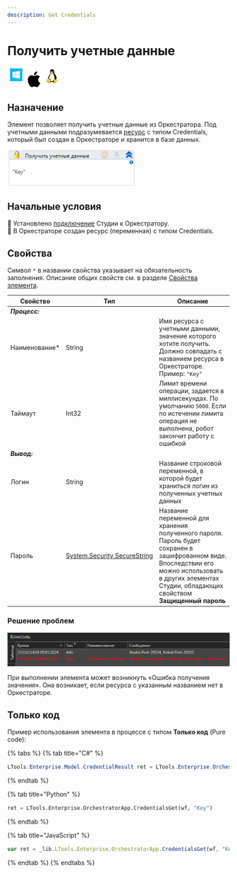 ```yaml
---
description: Get Credentials
---
```


# Получить учетные данные

![](<../../../../.gitbook/assets/image (100) (1) (1) (1) (1) (1) (1) (1) (1) (44).png>)

## Назначение

Элемент позволяет получить учетные данные из Оркестратора. Под учетными данными подразумевается [ресурс](https://docs.primo-rpa.ru/primo-rpa/orchestrator/basics/assets) с типом Credentials, который был создан в Оркестраторе и хранится в базе данных. 

![](<../../../../.gitbook/assets/image (386).png>)

## Начальные условия

:small_blue_diamond: Установлено [подключение](https://docs.primo-rpa.ru/primo-rpa/primo-studio/settings#orkestrator) Студии к Оркестратору.\
:small_blue_diamond: В Оркестраторе создан ресурс (переменная) с типом Credentials. 

## Свойства
Символ `*` в названии свойства указывает на обязательность заполнения. Описание общих свойств см. в разделе [Свойства элемента](https://docs.primo-rpa.ru/primo-rpa/primo-studio/process/elements#svoistva-elementa).

| Свойство       | Тип                                              | Описание                                                                                                |
| -------------- | ------------------------------------------------ | ------------------------------------------------------------------------------------------------------- |
| _**Процесс:**_  |    |  |
| Наименование\* | String                                           | Имя ресурса с учетными данными, значение которого хотите получить. Должно совпадать с названием ресурса в Оркестраторе. Пример: `"Key"` |
| Таймаут        | Int32                                            | Лимит времени операции, задается в миллисекундах. По умолчанию `5000`. Если по истечении лимита операция не выполнена, робот закончит работу с ошибкой |
| _**Вывод:**_   |   |   |
| Логин          | String                                           | Название строковой переменной, в которой будет храниться логин из полученных учетных данных   |
| Пароль         | [System.Security.SecureString](https://learn.microsoft.com/ru-Ru/dotnet/api/system.security.securestring?view=net-6.0) | Название переменной для хранения полученного пароля. Пароль будет сохранен в зашифрованном виде. Впоследствии его можно использовать в других элементах Студии, обладающих свойством **Защищенный пароль**  |


### Решение проблем

![](<../../../../.gitbook/assets1/set-asset-error-in-studio.png>)

При выполнении элемента может возникнуть «Ошибка получения значения». Она возникает, если ресурса с указанным названием нет в Оркестраторе.


## Только код
Пример использования элемента в процессе с типом **Только код** (Pure code):

{% tabs %}
{% tab title="C#" %}
```csharp
LTools.Enterprise.Model.CredentialResult ret = LTools.Enterprise.OrchestratorApp.CredentialsGet(wf, "Key");
```
{% endtab %}

{% tab title="Python" %}
```python
ret = LTools.Enterprise.OrchestratorApp.CredentialsGet(wf, "Key")
```
{% endtab %}

{% tab title="JavaScript" %}
```javascript
var ret = _lib.LTools.Enterprise.OrchestratorApp.CredentialsGet(wf, "Key");
```
{% endtab %}
{% endtabs %}
